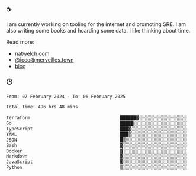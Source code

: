 ### ☕

I am currently working on tooling for the internet and promoting SRE. I am also writing some books and hoarding some data. I like thinking about time. 

Read more:

 - [natwelch.com](https://natwelch.com)
 - [@icco@merveilles.town](https://merveilles.town/@icco)
 - [blog](https://writing.natwelch.com)

### 🕒

<!--START_SECTION:waka-->

```txt
From: 07 February 2024 - To: 06 February 2025

Total Time: 496 hrs 48 mins

Terraform                                  ██████▓░░░░░░░░░░░░░░░░░░   26.45 %
Go                                         █████░░░░░░░░░░░░░░░░░░░░   20.55 %
TypeScript                                 ███▓░░░░░░░░░░░░░░░░░░░░░   15.32 %
YAML                                       ███▒░░░░░░░░░░░░░░░░░░░░░   13.26 %
JSON                                       █▒░░░░░░░░░░░░░░░░░░░░░░░   04.72 %
Bash                                       ▓░░░░░░░░░░░░░░░░░░░░░░░░   02.84 %
Docker                                     ▓░░░░░░░░░░░░░░░░░░░░░░░░   02.79 %
Markdown                                   ▓░░░░░░░░░░░░░░░░░░░░░░░░   02.19 %
JavaScript                                 ▓░░░░░░░░░░░░░░░░░░░░░░░░   02.07 %
Python                                     ▒░░░░░░░░░░░░░░░░░░░░░░░░   01.50 %
```

<!--END_SECTION:waka-->
